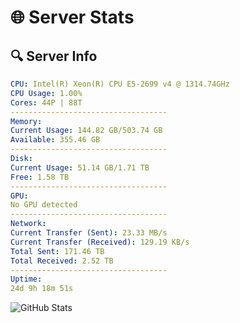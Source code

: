 # 🌐 Server Stats
## 🔍 Server Info
```yaml
CPU: Intel(R) Xeon(R) CPU E5-2699 v4 @ 1314.74GHz
CPU Usage: 1.00%
Cores: 44P | 88T
-----------------------------------
Memory:
Current Usage: 144.82 GB/503.74 GB
Available: 355.46 GB
-----------------------------------
Disk:
Current Usage: 51.14 GB/1.71 TB
Free: 1.58 TB
-----------------------------------
GPU:
No GPU detected
-----------------------------------
Network:
Current Transfer (Sent): 23.33 MB/s
Current Transfer (Received): 129.19 KB/s
Total Sent: 171.46 TB
Total Received: 2.52 TB
-----------------------------------
Uptime:
24d 9h 18m 51s
```
![GitHub Stats](https://img.shields.io/badge/Updated-2025-03-04_08:02:09-blue)